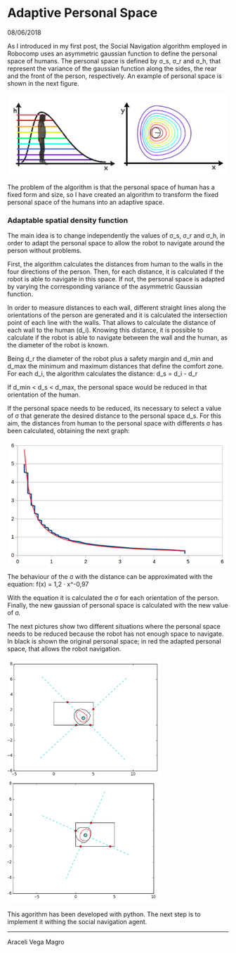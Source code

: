 # Adaptive Personal Space

08/06/2018

As I introduced in my first post, the Social Navigation algorithm employed in Robocomp uses an asymmetric gaussian function to define the personal space of humans. The personal space is defined by σ_s, σ_r and σ_h, that represent the variance of the gaussian function along the sides, the rear and the front of the person, respectively. An example of personal space is shown in the next figure.

![Personal Space of a human](pictures/persona.png) 

The problem of the algorithm is that the personal space of human has a fixed form and size, so I have created an algorithm to transform the fixed personal space of the humans into an adaptive space.

### Adaptable spatial density function

The main idea is to change independently the values of σ_s, σ_r and σ_h, in order to adapt the personal space to allow the robot to navigate around the person without problems.

First, the algorithm calculates the distances from human to the walls in the four directions of the person. Then, for each distance, it is calculated if the robot is able to navigate in this space. If not, the personal space is adapted by varying the corresponding variance of the asymmetric Gaussian function.

In order to measure distances to each wall, different straight lines along the orientations of the person are generated and it is calculated the intersection point of each line with the walls. That allows to calculate the distance of each wall to the human (d_i). Knowing this distance, it is possible to calculate if the robot is able to navigate between the wall and the human, as the diameter of the robot is known. 

Being d_r the diameter of the robot plus a safety margin and d_min and d_max the minimum and maximum distances that define the comfort zone. For each d_i, the algorithm calculates the distance: d_s = d_i - d_r

If d_min < d_s < d_max, the personal space would be reduced in that orientation of the human.  

If the personal space needs to be reduced, its necessary to select a value of σ that generate the desired distance to the personal space d_s. For this aim, the distances from human to the personal space with differents σ has been calculated, obtaining the next graph:

![Regression used by the algorithm](pictures/grafico.png) 

The behaviour of the σ with the distance can be approximated with the equation:
				f(x) = 1,2 · x^-0,97 


With the equation it is calculated the σ for each orientation of the person. Finally, the new gaussian of personal space is calculated with the new value of σ.

The next pictures show two different situations where the personal space needs to be reduced because the robot has not enough space to navigate. In black is shown the original personal space; in red the adapted personal space, that allows the robot navigation. 

![Scenario 1](pictures/1.png) ![Scenario 2](pictures/2.png) 
 

This agorithm has been developed with python. The next step is to implement it withing the social navigation agent.

* * *
Araceli Vega Magro



